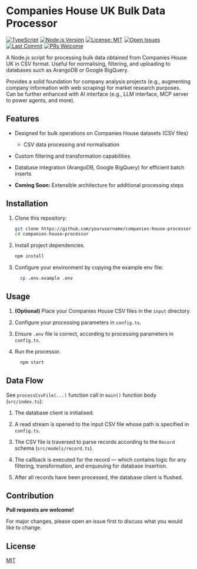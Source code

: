 # Companies House UK Bulk Data Processor

[![TypeScript](https://img.shields.io/badge/TypeScript-5%2B-007acc)](https://www.typescriptlang.org/)
[![Node.js Version](https://img.shields.io/badge/Node-%3E%3D23-336633)](https://nodejs.org/)
[![License: MIT](https://img.shields.io/badge/License-MIT-darkred.svg)](https://opensource.org/licenses/MIT)
[![Open Issues](https://img.shields.io/github/issues-raw/TejBirringTM/companies-house-bulk-processor)](https://github.com/TejBirringTM/companies-house-bulk-processor/issues)
[![Last Commit](https://img.shields.io/github/last-commit/TejBirringTM/companies-house-bulk-processor)](https://github.com/TejBirringTM/companies-house-bulk-processor/commits/main)
[![PRs Welcome](https://img.shields.io/badge/PRs-welcome-brightgreen.svg)](http://makeapullrequest.com)

A Node.js script for processing bulk data obtained from Companies House UK in CSV format. Useful for normalising, filtering, and uploading to databases such as ArangoDB or Google BigQuery.

Provides a solid foundation for company analysis projects (e.g., augmenting company information with web scraping) for market research purposes. Can be further enhanced with AI interface (e.g., LLM interface, MCP server to power agents, and more).

## Features

- Designed for bulk operations on Companies House datasets (CSV files)

  - CSV data processing and normalisation

- Custom filtering and transformation capabilities

- Database integration (ArangoDB, Google BigQuery) for efficient batch inserts

- **Coming Soon:** Extensible architecture for additional processing steps

## Installation

1. Clone this repository:

    ```bash
    git clone https://github.com/yourusername/companies-house-processor.git
    cd companies-house-processor
    ```

2. Install project dependencies.
  
    ```bash
    npm install
    ```

3. Configure your environment by copying the example env file:

    ```bash
      cp .env.example .env
    ```

## Usage

1. **(Optional)** Place your Companies House CSV files in the `input` directory.

2. Configure your processing parameters in `config.ts`.

3. Ensure `.env` file is correct, according to processing parameters in `config.ts`.

4. Run the processor.

    ```bash
      npm start
    ```

## Data Flow

See `processCsvFile(...)` function call in `main()` function body (`src/index.ts`):

1. The database client is initialised.

2. A read stream is opened to the input CSV file whose path is specified in `config.ts`.

3. The CSV file is traversed to parse records according to the `Record` schema (`src/models/record.ts`).

4. The callback is executed for the record — which contains logic for any filtering, transformation, and enqueuing for database insertion.

5. After all records have been processed, the database client is flushed.

## Contribution

**Pull requests are welcome!**

For major changes, please open an issue first to discuss what you would like to change.

## License

[MIT](LICENSE.md)
